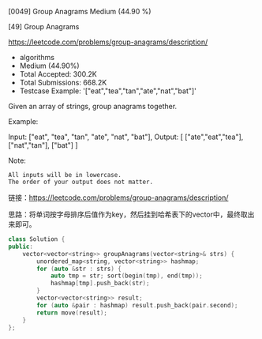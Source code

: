[0049] Group Anagrams                                               Medium (44.90 %)

<!--front-->	
[49] Group Anagrams  

https://leetcode.com/problems/group-anagrams/description/

* algorithms
* Medium (44.90%)
* Total Accepted:    300.2K
* Total Submissions: 668.2K
* Testcase Example:  '["eat","tea","tan","ate","nat","bat"]'

Given an array of strings, group anagrams together.

Example:


Input: ["eat", "tea", "tan", "ate", "nat", "bat"],
Output:
[
  ["ate","eat","tea"],
  ["nat","tan"],
  ["bat"]
]

Note:


	All inputs will be in lowercase.
	The order of your output does not matter.







<!--back-->

链接：https://leetcode.com/problems/group-anagrams/description/

思路：将单词按字母排序后值作为key，然后挂到哈希表下的vector中，最终取出来即可。

```cpp
class Solution {
public:
    vector<vector<string>> groupAnagrams(vector<string>& strs) {
        unordered_map<string, vector<string>> hashmap;
        for (auto &str : strs) { 
            auto tmp = str; sort(begin(tmp), end(tmp)); 
            hashmap[tmp].push_back(str); 
        }
        vector<vector<string>> result;
        for (auto &pair : hashmap) result.push_back(pair.second);
        return move(result);
    }
};
```


